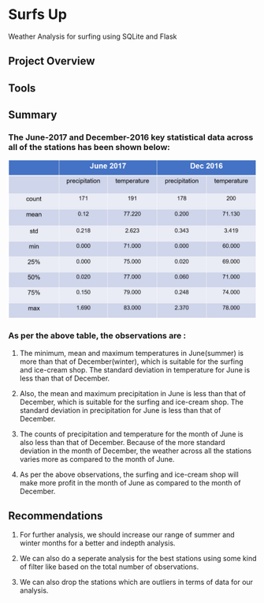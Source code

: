# Surfs Up
Weather Analysis for surfing using SQLite and Flask

## Project Overview


## Tools


## Summary

### The June-2017 and December-2016 key statistical data across all of the stations has been shown below:

![alt text](images/chart.png)

### As per the above table, the observations are :

1. The minimum, mean and maximum temperatures in June(summer) is more than that of December(winter), which is suitable for the 
	surfing and ice-cream shop. The standard deviation in temperature for June  is less than that of December.

2. Also, the mean and maximum precipitation in June is less than that of December, which is suitable for the surfing and 
   ice-cream shop. The standard deviation in precipitation for June  is less than that of December. 

3. The counts of precipitation and temperature for the month of June is also less than that of December. Because of the
	more standard deviation in the month of December, the weather across all the stations varies more as compared to the 
	month of June. 

4. As per the above observations, the surfing and ice-cream shop will make more profit in the month of June as compared to the 
	month of December.

## Recommendations 

1. For further analysis, we should increase our range of summer and winter months for a better and indepth analysis.

2. We can also do a seperate analysis for the best stations using some kind of filter like based on the total number of observations.

3. We can also drop the stations which are outliers in terms of data for our analysis.